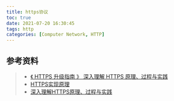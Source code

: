 ```yaml
---
title: https协议
toc: true
date: 2021-07-20 16:30:45
tags: http
categories: [Computer Network, HTTP]
---
```






## 参考资料
> - [《 HTTPS 升级指南 》 深入理解 HTTPS 原理、过程与实践](https://zhuanlan.zhihu.com/p/26690712)
> - [HTTPS实现原理](https://zhuanlan.zhihu.com/p/62246556)
> - [深入理解HTTPS原理、过程与实践](https://zhuanlan.zhihu.com/p/26682342)
